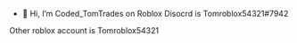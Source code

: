 - 👋 Hi, I’m Coded_TomTrades on Roblox
Disocrd is Tomroblox54321#7942

Other roblox account is Tomroblox54321

<!---
CodedTomTrades/CodedTomTrades is a ✨ special ✨ repository because its `README.md` (this file) appears on your GitHub profile.
You can click the Preview link to take a look at your changes.
--->
